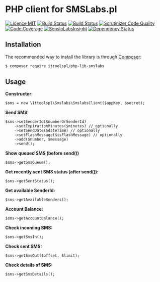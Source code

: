 PHP client for SMSLabs.pl
======
[![Licence MIT](https://img.shields.io/badge/License-MIT-blue.svg)](https://opensource.org/licenses/MIT)
[![Build Status](https://travis-ci.org/ittoolspl/php-lib-smslab.svg?branch=master)](https://travis-ci.org/ittoolspl/php-lib-smslab)
[![Build Status](https://scrutinizer-ci.com/g/ittoolspl/php-lib-smslab/badges/build.png?b=master)](https://scrutinizer-ci.com/g/ittoolspl/php-lib-smslab/build-status/master)
[![Scrutinizer Code Quality](https://scrutinizer-ci.com/g/ittoolspl/php-lib-smslab/badges/quality-score.png?b=master)](https://scrutinizer-ci.com/g/ittoolspl/php-lib-smslab/?branch=master)
[![Code Coverage](https://scrutinizer-ci.com/g/ittoolspl/php-lib-smslab/badges/coverage.png?b=master)](https://scrutinizer-ci.com/g/ittoolspl/php-lib-smslab/?branch=master)
[![SensioLabsInsight](https://insight.sensiolabs.com/projects/8d1dcd58-b1d1-4caa-8659-cb0c76402786/mini.png)](https://insight.sensiolabs.com/projects/8d1dcd58-b1d1-4caa-8659-cb0c76402786)
[![Dependency Status](https://www.versioneye.com/user/projects/5813e0c0d33a712754f2a6eb/badge.svg?style=flat-square)](https://www.versioneye.com/user/projects/5813e0c0d33a712754f2a6eb)

## Installation

The recommended way to install the library is through [Composer](http://getcomposer.org):

```sh
$ composer require ittoolspl/php-lib-smslabs
```
## Usage

**Constructor:**
```
$sms = new \Ittoolspl\Smslabs\SmslabsClient($appKey, $secret);
 ```

**Send SMS:**
```
$sms->setSenderId($numberOrSenderId)
    ->setExpirationMinutes($minutes) // optionally
    ->setSendDate($dateTime) // optionally
    ->setFlashMessage($isFlashMessage) // optionally
    ->add($number, $message)
    ->send();
```

**Show queued SMS (before send())**
```
$sms->getSmsQueue();
```

**Get recently sent SMS status (after send()):**
```
$sms->getSentStatus();
```

**Get available SenderId:**
```
$sms->getAvailableSenders();
```

**Account Balance:**
```
$sms->getAccountBalance();
```

**Check incoming SMS:**
```
$sms->getSmsIn();
```

**Check sent SMS:**
```
$sms->getSmsOut($offset, $limit);
```

**Check details of SMS:**
```
$sms->getSmsDetails();
```
